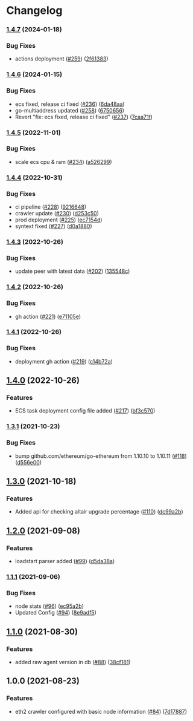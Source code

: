# Changelog

### [1.4.7](https://github.com/ChainSafe/nodewatch-api/compare/v1.4.6...v1.4.7) (2024-01-18)


### Bug Fixes

* actions deployment ([#259](https://github.com/ChainSafe/nodewatch-api/issues/259)) ([2f61383](https://github.com/ChainSafe/nodewatch-api/commit/2f6138311b69efc06fdbc8ea3e94cb20fd2f0fee))

### [1.4.6](https://github.com/ChainSafe/nodewatch-api/compare/v1.4.5...v1.4.6) (2024-01-15)


### Bug Fixes

* ecs fixed, release ci fixed ([#236](https://github.com/ChainSafe/nodewatch-api/issues/236)) ([6da48aa](https://github.com/ChainSafe/nodewatch-api/commit/6da48aa4689c495a68cb1a9fd00b0232291a1e97))
* go-multiaddress updated ([#258](https://github.com/ChainSafe/nodewatch-api/issues/258)) ([6750656](https://github.com/ChainSafe/nodewatch-api/commit/67506566e289bd9c4d962d6549d377fde1709c53))
* Revert "fix: ecs fixed, release ci fixed" ([#237](https://github.com/ChainSafe/nodewatch-api/issues/237)) ([7caa71f](https://github.com/ChainSafe/nodewatch-api/commit/7caa71fc133327d403dfbe38483f3fe36b43ee79))

### [1.4.5](https://github.com/ChainSafe/nodewatch-api/compare/v1.4.4...v1.4.5) (2022-11-01)


### Bug Fixes

* scale ecs cpu & ram ([#234](https://github.com/ChainSafe/nodewatch-api/issues/234)) ([a526299](https://github.com/ChainSafe/nodewatch-api/commit/a5262992fe0408be3cece09983c544ba412a3388))

### [1.4.4](https://github.com/ChainSafe/nodewatch-api/compare/v1.4.3...v1.4.4) (2022-10-31)


### Bug Fixes

* ci pipeline ([#228](https://github.com/ChainSafe/nodewatch-api/issues/228)) ([9216648](https://github.com/ChainSafe/nodewatch-api/commit/9216648296620e7187300a03b5b043fb94c55d0f))
* crawler update ([#230](https://github.com/ChainSafe/nodewatch-api/issues/230)) ([d253c50](https://github.com/ChainSafe/nodewatch-api/commit/d253c5063f91c678bfef9c48235acea5f5a16ad0))
* prod deployment ([#225](https://github.com/ChainSafe/nodewatch-api/issues/225)) ([ec7154d](https://github.com/ChainSafe/nodewatch-api/commit/ec7154d7b1de72357865794c8a0b7a80d1584905))
* syntext fixed ([#227](https://github.com/ChainSafe/nodewatch-api/issues/227)) ([d0a1880](https://github.com/ChainSafe/nodewatch-api/commit/d0a1880ef126a5df97060c87f167a12c0b39e028))

### [1.4.3](https://github.com/ChainSafe/nodewatch-api/compare/v1.4.2...v1.4.3) (2022-10-26)


### Bug Fixes

* update peer with latest data ([#202](https://github.com/ChainSafe/nodewatch-api/issues/202)) ([135548c](https://github.com/ChainSafe/nodewatch-api/commit/135548c21895f37d1b208fe50ad64b911a3102f9))

### [1.4.2](https://github.com/ChainSafe/nodewatch-api/compare/v1.4.1...v1.4.2) (2022-10-26)


### Bug Fixes

* gh action ([#221](https://github.com/ChainSafe/nodewatch-api/issues/221)) ([e71105e](https://github.com/ChainSafe/nodewatch-api/commit/e71105e292c7a479b257b9417c8eab5c237e2753))

### [1.4.1](https://github.com/ChainSafe/nodewatch-api/compare/v1.4.0...v1.4.1) (2022-10-26)


### Bug Fixes

* deployment gh action ([#219](https://github.com/ChainSafe/nodewatch-api/issues/219)) ([c14b72a](https://github.com/ChainSafe/nodewatch-api/commit/c14b72abaef78a5c8da50caa9980eb7b6f29b5b7))

## [1.4.0](https://github.com/ChainSafe/nodewatch-api/compare/v1.3.1...v1.4.0) (2022-10-26)


### Features

* ECS task deployment config file added ([#217](https://github.com/ChainSafe/nodewatch-api/issues/217)) ([bf3c570](https://github.com/ChainSafe/nodewatch-api/commit/bf3c57036ca29fdb4ce360b8616ed3345829227f))

### [1.3.1](https://www.github.com/ChainSafe/eth2-crawler/compare/v1.3.0...v1.3.1) (2021-10-23)


### Bug Fixes

* bump github.com/ethereum/go-ethereum from 1.10.10 to 1.10.11 ([#118](https://www.github.com/ChainSafe/eth2-crawler/issues/118)) ([d556e00](https://www.github.com/ChainSafe/eth2-crawler/commit/d556e00426457b6e6946e08c9bd3c24b7d3add61))

## [1.3.0](https://www.github.com/ChainSafe/eth2-crawler/compare/v1.2.0...v1.3.0) (2021-10-18)


### Features

* Added api for checking altair upgrade percentage ([#110](https://www.github.com/ChainSafe/eth2-crawler/issues/110)) ([dc99a2b](https://www.github.com/ChainSafe/eth2-crawler/commit/dc99a2b61eac1a6359a54c3bdef4b336f20896b0))

## [1.2.0](https://www.github.com/ChainSafe/eth2-crawler/compare/v1.1.1...v1.2.0) (2021-09-08)


### Features

* loadstart parser added ([#99](https://www.github.com/ChainSafe/eth2-crawler/issues/99)) ([d5da38a](https://www.github.com/ChainSafe/eth2-crawler/commit/d5da38aaecdc36b7d852a8ce60be68156c6a8dc0))

### [1.1.1](https://www.github.com/ChainSafe/eth2-crawler/compare/v1.1.0...v1.1.1) (2021-09-06)


### Bug Fixes

* node stats ([#96](https://www.github.com/ChainSafe/eth2-crawler/issues/96)) ([ec95a2b](https://www.github.com/ChainSafe/eth2-crawler/commit/ec95a2b298c681bdfb58273c7bdbd610962ca5c8))
* Updated Config ([#94](https://www.github.com/ChainSafe/eth2-crawler/issues/94)) ([8e9adf5](https://www.github.com/ChainSafe/eth2-crawler/commit/8e9adf5049e34bbddd520218ee4bd5a43e042c72))

## [1.1.0](https://www.github.com/ChainSafe/eth2-crawler/compare/v1.0.0...v1.1.0) (2021-08-30)


### Features

* added raw agent version in db ([#88](https://www.github.com/ChainSafe/eth2-crawler/issues/88)) ([38cf181](https://www.github.com/ChainSafe/eth2-crawler/commit/38cf181ee789927d7f55c2ec067248eb3e62387b))

## 1.0.0 (2021-08-23)


### Features

* eth2 crawler configured with basic node information ([#84](https://www.github.com/ChainSafe/eth2-crawler/issues/84)) ([7d17887](https://www.github.com/ChainSafe/eth2-crawler/commit/7d17887b0f042b06de5268a26015d25ffdb661f4))
